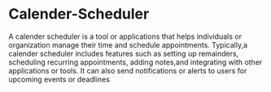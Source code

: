 # Calender-Scheduler
A calender scheduler is a tool or applications that helps individuals or organization manage their time and schedule appointments.
Typically,a calender scheduler includes features such as setting up remainders, scheduling recurring appointments, adding notes,and integrating with other applications or tools. 
It can also send notifications or alerts to users for upcoming events or deadlines
